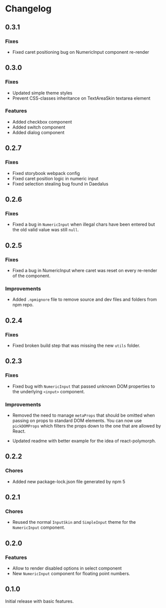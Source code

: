 Changelog
=========

## 0.3.1

### Fixes

- Fixed caret positioning bug on NumericInput component re-render

## 0.3.0

### Fixes

- Updated simple theme styles
- Prevent CSS-classes inheritance on TextAreaSkin textarea element

### Features

- Added checkbox component
- Added switch component
- Added dialog component

## 0.2.7

### Fixes

- Fixed storybook webpack config
- Fixed caret position logic in numeric input
- Fixed selection stealing bug found in Daedalus

## 0.2.6

### Fixes

- Fixed a bug in `NumericInput` when illegal chars have been entered but the
old valid value was still `null`.

## 0.2.5

### Fixes

- Fixed a bug in NumericInput where caret was reset on every re-render of the component.

### Improvements

- Added `.npmignore` file to remove source and dev files and folders from npm repo.

## 0.2.4

### Fixes

- Fixed broken build step that was missing the new `utils` folder.

## 0.2.3

### Fixes

- Fixed bug with `NumericInput` that passed unknown DOM properties to
the underlying `<input>` component.

### Improvements

- Removed the need to manage `metaProps` that should be omitted when
passing on props to standard DOM elements. You can now use `pickDOMProps`
which filters the props down to the one that are allowed by React.

- Updated readme with better example for the idea of react-polymorph.

## 0.2.2

### Chores

- Added new package-lock.json file generated by npm 5

## 0.2.1

### Chores

- Reused the normal `InputSkin` and `SimpleInput` theme for the `NumericInput` component.

## 0.2.0

### Features

- Allow to render disabled options in select component
- New `NumericInput` component for floating point numbers.

## 0.1.0

Initial release with basic features.
